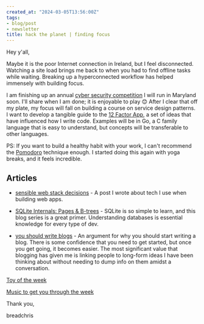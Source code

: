 ```yaml
---
created_at: "2024-03-05T13:56:00Z"
tags:
- blog/post
- newsletter
title: hack the planet | finding focus
---
```


Hey y'all,

Maybe it is the poor Internet connection in Ireland, but I feel disconnected. Watching a site load brings me back to when you had to find offline tasks while waiting. Breaking up a hyperconnected workflow has helped immensely with building focus.

I am finishing up an annual [cyber security competition](https://mcpshsf.com/) I will run in Maryland soon. I'll share when I am done; it is enjoyable to play 😊 After I clear that off my plate, my focus will fall on building a course on service design patterns. I want to develop a tangible guide to the [12 Factor App](https://12factor.net/), a set of ideas that have influenced how I write code. Examples will be in Go, a C family language that is easy to understand, but concepts will be transferable to other languages.

PS: If you want to build a healthy habit with your work, I can't recommend the [Pomodoro](https://pomofocus.io/) technique enough. I started doing this again with yoga breaks, and it feels incredible.

## Articles

- [sensible web stack decisions](https://breadchris.com/blog/sensible-web-stack-decisions/) \- A post I wrote about tech I use when building web apps.

- [SQLite Internals: Pages & B-trees](https://fly.io/blog/sqlite-internals-btree/) \- SQLite is so simple to learn, and this blog series is a great primer. Understanding databases is essential knowledge for every type of dev.

- [you should write blogs](https://sites.google.com/site/steveyegge2/you-should-write-blogs?pli=1) \- An argument for why you should start writing a blog. There is some confidence that you need to get started, but once you get going, it becomes easier. The most significant value that blogging has given me is linking people to long-form ideas I have been thinking about without needing to dump info on them amidst a conversation.


[Toy of the week](https://michaelbach.de/ot/index.html)

[Music to get you through the week](https://open.spotify.com/playlist/3cx9UxpgP0KTzTs2mbaD6s?si=58855569f8f84369)

Thank you,

breadchris